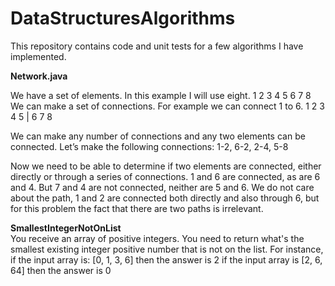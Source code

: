 # DataStructuresAlgorithms

This repository contains code and unit tests for a few algorithms I have implemented.

<b>Network.java</b><br/>

We have a set of elements. In this example I will use eight.
1 2 3 4 5 6 7 8
We can make a set of connections. For example we can connect 1 to 6.
1 2 3 4 5 
|
6 7 8

We can make any number of connections and any two elements can be connected. Let’s make the following connections: 1-2, 6-2, 2-4, 5-8

Now we need to be able to determine if two elements are connected, either directly or through a series of connections. 1 and 6 are connected, as are 6 and 4. But 7 and 4 are not connected, neither are 5 and 6. We do not care about the path, 1 and 2 are connected both directly and also through 6, but for this problem the fact that there are two paths is irrelevant.


<b>SmallestIntegerNotOnList</b><br/>
You receive an array of positive integers. You need to return what's the smallest
existing integer positive number that is not on the list.
For instance, if the input array is: [0, 1, 3, 6] then the answer is 2
if the input array is [2, 6, 64] then the answer is 0